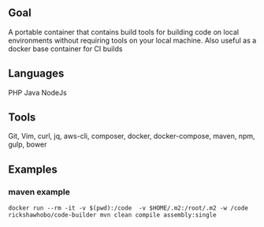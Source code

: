 ## Goal
A portable container that contains build tools for building code on local environments without requiring tools on your local machine. Also useful as a docker base container for CI builds

## Languages
PHP Java NodeJs

## Tools
Git, Vim, curl, jq, aws-cli, composer, docker, docker-compose, maven, npm, gulp, bower

## Examples
### maven example
`docker run --rm -it -v $(pwd):/code  -v $HOME/.m2:/root/.m2 -w /code rickshawhobo/code-builder mvn clean compile assembly:single`

